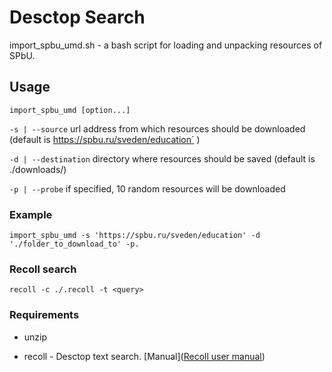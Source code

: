 # Desctop Search

import_spbu_umd.sh - a bash script for loading and unpacking resources of SPbU.

## Usage

    import_spbu_umd [option...]

`-s | --source` url address from which resources should be downloaded (default is https://spbu.ru/sveden/education` ) 

 `-d | --destination` directory where resources should be saved (default is ./downloads/)

`-p | --probe` if specified, 10 random resources will be downloaded

### Example

`import_spbu_umd -s 'https://spbu.ru/sveden/education' -d './folder_to_download_to' -p.`

### Recoll search

`recoll -c ./.recoll -t <query>` 

### Requirements

- unzip

- recoll - Desctop text search. [Manual]([Recoll user manual](https://www.lesbonscomptes.com/recoll/usermanual/usermanual.html#RCL.SEARCH.GUI.RESULTLIST.MENU.SNIPPETS)) 
